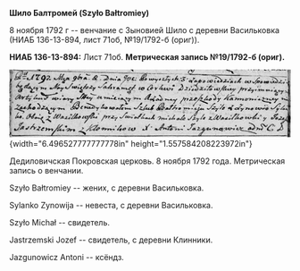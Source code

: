**Шило Балтромей (Szyło Bałtromiey)**

8 ноября 1792 г -- венчание с Зыновией Шило с деревни Васильковка (НИАБ
136-13-894, лист 71об, №19/1792-б (ориг)).

**НИАБ 136-13-894:** Лист 71об. **Метрическая запись №19/1792-б
(ориг).**

![](./media/0dba6f8e980b6a503a05f10ba1e5224c09fc2e8f.png){width="6.496527777777778in"
height="1.557584208223972in"}

Дедиловичская Покровская церковь. 8 ноября 1792 года. Метрическая запись
о венчании.

Szyło Bałtromiey -- жених, с деревни Васильковка.

Sylanko Zynowija -- невеста, с деревни Васильковка.

Szyło Michał -- свидетель.

Jastrzemski Jozef -- свидетель, с деревни Клинники.

Jazgunowicz Antoni -- ксёндз.
